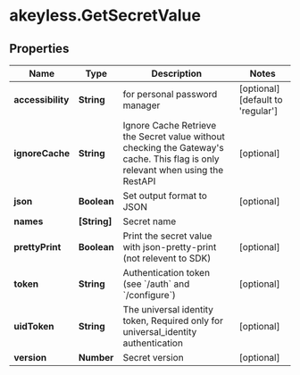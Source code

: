 # akeyless.GetSecretValue

## Properties

Name | Type | Description | Notes
------------ | ------------- | ------------- | -------------
**accessibility** | **String** | for personal password manager | [optional] [default to &#39;regular&#39;]
**ignoreCache** | **String** | Ignore Cache Retrieve the Secret value without checking the Gateway&#39;s cache. This flag is only relevant when using the RestAPI | [optional] 
**json** | **Boolean** | Set output format to JSON | [optional] 
**names** | **[String]** | Secret name | 
**prettyPrint** | **Boolean** | Print the secret value with json-pretty-print (not relevent to SDK) | [optional] 
**token** | **String** | Authentication token (see &#x60;/auth&#x60; and &#x60;/configure&#x60;) | [optional] 
**uidToken** | **String** | The universal identity token, Required only for universal_identity authentication | [optional] 
**version** | **Number** | Secret version | [optional] 


